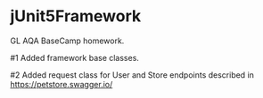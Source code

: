 # jUnit5Framework
GL AQA BaseCamp homework.

#1 Added framework base classes.

#2 Added request class for User and Store endpoints described in https://petstore.swagger.io/ 
